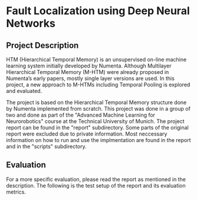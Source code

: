 # Fault Localization using Deep Neural Networks

## Project Description

HTM (Hierarchical Temporal Memory) is an unsupervised on-line machine learning system initially developed by Numenta. Although Multilayer Hierarchical Temporal Memory (M-HTM) were already proposed in Numenta’s early papers, mostly single layer versions are used. In this project, a new approach to M-HTMs including Temporal Pooling is explored and evaluated.

The project is based on the Hierarchical Temporal Memory structure done by Numenta implemented from scratch. This project was done in a group of two and done as part of the "Advanced Machine Learning for Neurorobotics" course at the Technical University of Munich. The project report can be found in the "report" subdirectory. Some parts of the original report were excluded due to private information. Most neccessary information on how to run and use the implmentation are found in the report and in the "scripts" subdirectory.

## Evaluation

For a more specific evaluation, please read the report as mentioned in the description. The following is the test setup of the report and its evaluation metrics.
